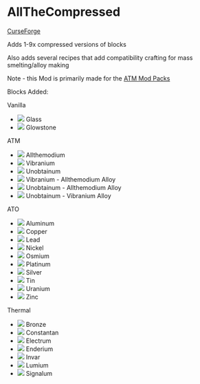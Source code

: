 # AllTheCompressed

[CurseForge](https://www.curseforge.com/minecraft/mc-mods/allthecompressed)

Adds 1-9x compressed versions of blocks

Also adds several recipes that add compatibility crafting for mass smelting/alloy making

Note - this Mod is primarily made for the [ATM Mod Packs](https://github.com/AllTheMods)

Blocks Added:

Vanilla

- ![](https://github.com/Pdiddy973/AllTheCompressed/blob/1.16/images/glass.png) Glass
- ![](https://github.com/Pdiddy973/AllTheCompressed/blob/1.16/images/glowstone.png) Glowstone


ATM

- ![](https://github.com/Pdiddy973/AllTheCompressed/blob/1.16/images/allthemodium_block.png) Allthemodium
- ![](https://github.com/Pdiddy973/AllTheCompressed/blob/1.16/images/vibranium_block.png) Vibranium
- ![](https://github.com/Pdiddy973/AllTheCompressed/blob/1.16/images/unobtainium_block.png) Unobtainum
- ![](https://github.com/Pdiddy973/AllTheCompressed/blob/1.16/images/va_alloy_block.png) Vibranium - Allthemodium Alloy
- ![](https://github.com/Pdiddy973/AllTheCompressed/blob/1.16/images/ua_alloy_block.png) Unobtainum - Allthemodium Alloy
- ![](https://github.com/Pdiddy973/AllTheCompressed/blob/1.16/images/uv_alloy_block.png) Unobtainum - Vibranium Alloy

ATO

- ![](https://github.com/Pdiddy973/AllTheCompressed/blob/1.16/images/aluminum_block.png) Aluminum
- ![](https://github.com/Pdiddy973/AllTheCompressed/blob/1.16/images/copper_block.png) Copper
- ![](https://github.com/Pdiddy973/AllTheCompressed/blob/1.16/images/lead_block.png) Lead
- ![](https://github.com/Pdiddy973/AllTheCompressed/blob/1.16/images/nickel_block.png) Nickel
- ![](https://github.com/Pdiddy973/AllTheCompressed/blob/1.16/images/osmium_block.png) Osmium
- ![](https://github.com/Pdiddy973/AllTheCompressed/blob/1.16/images/platinum_block.png) Platinum
- ![](https://github.com/Pdiddy973/AllTheCompressed/blob/1.16/images/silver_block.png) Silver
- ![](https://github.com/Pdiddy973/AllTheCompressed/blob/1.16/images/tin_block.png) Tin
- ![](https://github.com/Pdiddy973/AllTheCompressed/blob/1.16/images/uranium_block.png) Uranium
- ![](https://github.com/Pdiddy973/AllTheCompressed/blob/1.16/images/zinc_block.png) Zinc

Thermal

- ![](https://github.com/Pdiddy973/AllTheCompressed/blob/1.16/images/bronze_block.png) Bronze
- ![](https://github.com/Pdiddy973/AllTheCompressed/blob/1.16/images/constantan_block.png) Constantan
- ![](https://github.com/Pdiddy973/AllTheCompressed/blob/1.16/images/electrum_block.png) Electrum
- ![](https://github.com/Pdiddy973/AllTheCompressed/blob/1.16/images/enderium_block.png) Enderium
- ![](https://github.com/Pdiddy973/AllTheCompressed/blob/1.16/images/invar_block.png) Invar
- ![](https://github.com/Pdiddy973/AllTheCompressed/blob/1.16/images/lumium_block.png) Lumium
- ![](https://github.com/Pdiddy973/AllTheCompressed/blob/1.16/images/signalum_block.png) Signalum